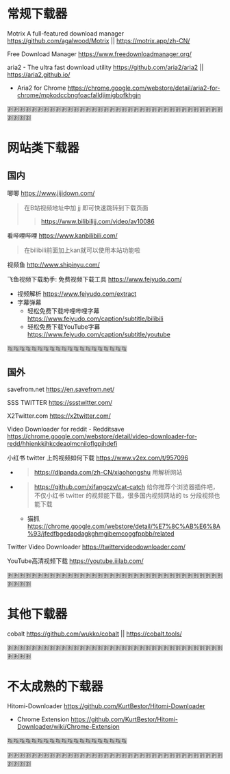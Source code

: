 
# 常规下载器

Motrix A full-featured download manager https://github.com/agalwood/Motrix || https://motrix.app/zh-CN/

Free Download Manager https://www.freedownloadmanager.org/

aria2 - The ultra fast download utility https://github.com/aria2/aria2 || https://aria2.github.io/
- Aria2 for Chrome https://chrome.google.com/webstore/detail/aria2-for-chrome/mpkodccbngfoacfalldjimigbofkhgjn

:u5272::u5272::u5272::u5272::u5272::u5272::u5272::u5272::u5272::u5272::u5272::u5272::u5272::u5272::u5272::u5272::u5272::u5272::u5272::u5272::u5272::u5272::u5272::u5272::u5272::u5272::u5272::u5272::u5272::u5272::u5272::u5272::u5272::u5272::u5272::u5272::u5272::u5272::u5272::u5272:

# 网站类下载器

## 国内

唧唧 https://www.jijidown.com/
> 在B站视频地址中加 jj 即可快速跳转到下载页面
>> https://www.bilibilijj.com/video/av10086

看哔哩哔哩 https://www.kanbilibili.com/
> 在bilibili前面加上kan就可以使用本站功能啦

视频鱼 http://www.shipinyu.com/

飞鱼视频下载助手: 免费视频下载工具 https://www.feiyudo.com/
- 视频解析 https://www.feiyudo.com/extract
- 字幕弹幕
  * 轻松免费下载哔哩哔哩字幕 https://www.feiyudo.com/caption/subtitle/bilibili
  * 轻松免费下载YouTube字幕 https://www.feiyudo.com/caption/subtitle/youtube

:u6307::u6307::u6307::u6307::u6307::u6307::u6307::u6307::u6307::u6307::u6307::u6307::u6307::u6307::u6307::u6307::u6307::u6307::u6307::u6307:

## 国外

savefrom.net https://en.savefrom.net/

SSS TWITTER https://ssstwitter.com/

X2Twitter.com https://x2twitter.com/

Video Downloader for reddit - Redditsave https://chrome.google.com/webstore/detail/video-downloader-for-redd/hhienkkjhkcdeaolmcniloflgpjhdefi

小红书 twitter 上的视频如何下载 https://www.v2ex.com/t/957096
- > https://dlpanda.com/zh-CN/xiaohongshu 用解析网站
- > https://github.com/xifangczy/cat-catch 给你推荐个浏览器插件吧，不仅小红书 twitter 的视频能下载，很多国内视频网站的 ts 分段视频也能下载
  * 猫抓 https://chrome.google.com/webstore/detail/%E7%8C%AB%E6%8A%93/jfedfbgedapdagkghmgibemcoggfppbb/related

Twitter Video Downloader https://twittervideodownloader.com/

YouTube高清视频下载 https://youtube.iiilab.com/

:u5272::u5272::u5272::u5272::u5272::u5272::u5272::u5272::u5272::u5272::u5272::u5272::u5272::u5272::u5272::u5272::u5272::u5272::u5272::u5272::u5272::u5272::u5272::u5272::u5272::u5272::u5272::u5272::u5272::u5272::u5272::u5272::u5272::u5272::u5272::u5272::u5272::u5272::u5272::u5272:

# 其他下载器

cobalt https://github.com/wukko/cobalt || https://cobalt.tools/

:u5272::u5272::u5272::u5272::u5272::u5272::u5272::u5272::u5272::u5272::u5272::u5272::u5272::u5272::u5272::u5272::u5272::u5272::u5272::u5272::u5272::u5272::u5272::u5272::u5272::u5272::u5272::u5272::u5272::u5272::u5272::u5272::u5272::u5272::u5272::u5272::u5272::u5272::u5272::u5272:

# 不太成熟的下载器

Hitomi-Downloader https://github.com/KurtBestor/Hitomi-Downloader
- Chrome Extension https://github.com/KurtBestor/Hitomi-Downloader/wiki/Chrome-Extension

:u6307::u6307::u6307::u6307::u6307::u6307::u6307::u6307::u6307::u6307::u6307::u6307::u6307::u6307::u6307::u6307::u6307::u6307::u6307::u6307:

:u5272::u5272::u5272::u5272::u5272::u5272::u5272::u5272::u5272::u5272::u5272::u5272::u5272::u5272::u5272::u5272::u5272::u5272::u5272::u5272::u5272::u5272::u5272::u5272::u5272::u5272::u5272::u5272::u5272::u5272::u5272::u5272::u5272::u5272::u5272::u5272::u5272::u5272::u5272::u5272:
